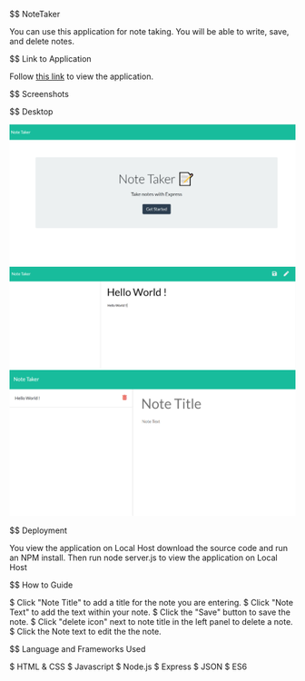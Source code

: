 $$ NoteTaker

You can use this application for note taking. You will be able to write, save, and delete notes. 

$$ Link to Application

Follow [this link](https://midz-note-taker.herokuapp.com/) to view the application.

$$ Screenshots

$$ Desktop

<img src="./images/notes1.PNG" alt=" Note Taker screenshot"/>
<img src="./images/notes2.PNG" alt=" Note Taker screenshot"/>
<img src="./images/notes3.PNG" alt=" Note Taker screenshot"/>

$$ Deployment

You view the application on Local Host download the source code and run an NPM install. Then run node server.js to view the application on Local Host

$$ How to Guide

$ Click "Note Title" to add a title for the note you are entering. 
$ Click "Note Text" to add the text within your note.
$ Click the "Save" button to save the note. 
$ Click "delete icon" next to note title in the left panel to delete a note. 
$ Click the Note text to edit the the note.

$$ Language and Frameworks Used

$ HTML & CSS 
$ Javascript
$ Node.js
$ Express
$ JSON
$ ES6
